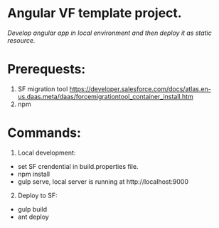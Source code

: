 # Angular VF template project.
*Develop angular app in local environment and then deploy it as static resource.*

# Prerequests:
1. SF migration tool https://developer.salesforce.com/docs/atlas.en-us.daas.meta/daas/forcemigrationtool_container_install.htm
2. npm

# Commands:
1. Local development:
  * set SF crendential in build.properties file.
  * npm install
  * gulp serve, local server is running at http://localhost:9000 
2. Deploy to SF:
  * gulp build
  * ant deploy
